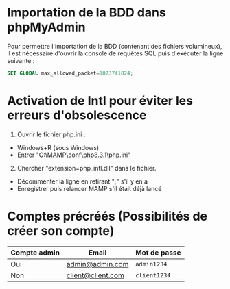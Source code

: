 
# Importation de la BDD dans phpMyAdmin

Pour permettre l'importation de la BDD (contenant des fichiers volumineux), il est nécessaire d'ouvrir la console de requêtes SQL puis d'exécuter la ligne suivante :

```sql
SET GLOBAL max_allowed_packet=1073741824;
```

# Activation de Intl pour éviter les erreurs d'obsolescence

1. Ouvrir le fichier php.ini :

- Windows+R (sous Windows)
- Entrer "C:\MAMP\conf\php8.3.1\php.ini"

2. Chercher "extension=php_intl.dll" dans le fichier.

- Décommenter la ligne en retirant ";" s'il y en a
- Enregistrer puis relancer MAMP s'il était déjà lancé

# Comptes précréés (Possibilités de créer son compte)

| Compte admin |        Email        | Mot de passe |
| ------------ | ------------------- | ------------ |
|      Oui     |  <admin@admin.com>  | `admin1234`  |
|      Non     | <client@client.com> | `client1234` |
